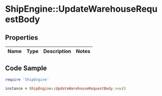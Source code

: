 # ShipEngine::UpdateWarehouseRequestBody

## Properties

Name | Type | Description | Notes
------------ | ------------- | ------------- | -------------

## Code Sample

```ruby
require 'ShipEngine'

instance = ShipEngine::UpdateWarehouseRequestBody.new()
```


